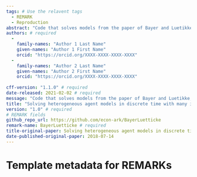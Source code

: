 ```yaml
---
tags: # Use the relavent tags
  - REMARK
  - Reproduction
abstract: "Code that solves models from the paper of Bayer and Luetikke, \"Solving heterogeneous agent models in discrete time with many idiosyncratic states by perturbation methods\"." # abstract: optional
authors: # required
  -
    family-names: "Author 1 Last Name"
    given-names: "Author 1 First Name"
    orcid: "https://orcid.org/XXXX-XXXX-XXXX-XXXX"
  -
    family-names: "Author 2 Last Name"
    given-names: "Author 2 First Name"
    orcid: "https://orcid.org/XXXX-XXXX-XXXX-XXXX"
    
cff-version: "1.1.0" # required 
date-released: 2021-02-02 # required
message: "Code that solves models from the paper of Bayer and Luetikke, \"Solving heterogeneous agent models in discrete time with many idiosyncratic states by perturbation methods\"." # required
title: "Solving heterogeneous agent models in discrete time with many idiosyncratic states by perturbation methods" # required
version: "1.0" # required
# REMARK fields
github_repo_url: https://github.com/econ-ark/BayerLuetticke
remark-name: BayerLuetticke # required 
title-original-paper: Solving heterogeneous agent models in discrete time with many idiosyncratic states by perturbation methods
date-published-original-paper: 2018-07-14
---
```


# Template metadata for REMARKs
